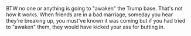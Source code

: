BTW no one or anything is going to "awaken" the Trump base. That's not how it works. When friends are in a bad marriage, someday you hear they're breaking up, you must've known it was coming but if you had tried to "awaken" them, they would have kicked your ass for butting in.
